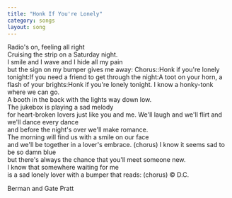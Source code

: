 ```yaml
---
title: "Honk If You're Lonely"
category: songs
layout: song
---
```


Radio's on, feeling all right  
Cruising the strip on a Saturday night.  
I smile and I wave and I hide all my pain  
but the sign on my bumper gives me away: Chorus::Honk if you're lonely tonight:If you need a friend to get through the night:A toot on your horn, a flash of your brights:Honk if you're lonely tonight. I know a honky-tonk where we can go.  
A booth in the back with the lights way down low.  
The jukebox is playing a sad melody  
for heart-broken lovers just like you and me. We'll laugh and we'll flirt and we'll dance every dance  
and before the night's over we'll make romance.  
The morning will find us with a smile on our face  
and we'll be together in a lover's embrace. (chorus) I know it seems sad to be so damn blue  
but there's always the chance that you'll meet someone new.  
I know that somewhere waiting for me  
is a sad lonely lover with a bumper that reads: (chorus) © D.C.

Berman and Gate Pratt
